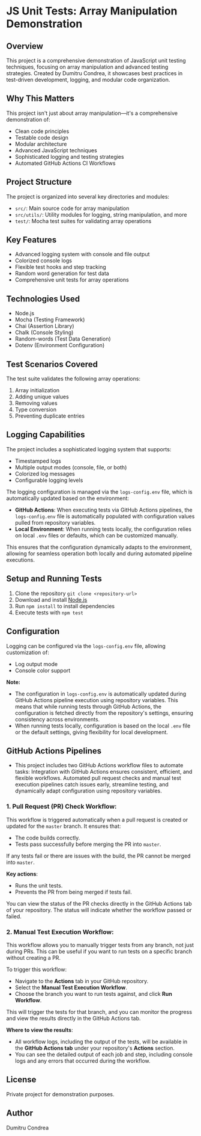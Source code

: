 # JS Unit Tests: Array Manipulation Demonstration

## Overview
This project is a comprehensive demonstration of JavaScript unit testing techniques, focusing on array manipulation and 
advanced testing strategies. Created by Dumitru Condrea, it showcases best practices in test-driven development, logging,
and modular code organization.

## Why This Matters

This project isn't just about array manipulation—it's a comprehensive demonstration of:

- Clean code principles
- Testable code design
- Modular architecture
- Advanced JavaScript techniques
- Sophisticated logging and testing strategies
- Automated GitHub Actions CI Workflows

## Project Structure

The project is organized into several key directories and modules:
- `src/`: Main source code for array manipulation
- `src/utils/`: Utility modules for logging, string manipulation, and more
- `test/`: Mocha test suites for validating array operations

## Key Features

- Advanced logging system with console and file output
- Colorized console logs
- Flexible test hooks and step tracking
- Random word generation for test data
- Comprehensive unit tests for array operations

## Technologies Used

- Node.js
- Mocha (Testing Framework)
- Chai (Assertion Library)
- Chalk (Console Styling)
- Random-words (Test Data Generation)
- Dotenv (Environment Configuration)

## Test Scenarios Covered

The test suite validates the following array operations:
1. Array initialization
2. Adding unique values
3. Removing values
4. Type conversion
5. Preventing duplicate entries

## Logging Capabilities

The project includes a sophisticated logging system that supports:
- Timestamped logs
- Multiple output modes (console, file, or both)
- Colorized log messages
- Configurable logging levels

The logging configuration is managed via the `logs-config.env` file, which is automatically updated based on the environment:
- **GitHub Actions**: When executing tests via GitHub Actions pipelines, the `logs-config.env` file is automatically populated with configuration values pulled from repository variables.
- **Local Environment**: When running tests locally, the configuration relies on local `.env` files or defaults, which can be customized manually.

This ensures that the configuration dynamically adapts to the environment, allowing for seamless operation both locally and during automated pipeline executions.

## Setup and Running Tests

1. Clone the repository `git clone <repository-url>`
2. Download and install [Node.js](https://nodejs.org/en/download/prebuilt-installer)
3. Run `npm install` to install dependencies
4. Execute tests with `npm test`

## Configuration

Logging can be configured via the `logs-config.env` file, allowing customization of:
- Log output mode
- Console color support

**Note:**
- The configuration in `logs-config.env` is automatically updated during GitHub Actions pipeline execution using repository variables. This means that while running tests through GitHub Actions, the configuration is fetched directly from the repository's settings, ensuring consistency across environments.
- When running tests locally, configuration is based on the local `.env` file or the default settings, giving flexibility for local development.

## GitHub Actions Pipelines

- This project includes two GitHub Actions workflow files to automate tasks:
Integration with GitHub Actions ensures consistent, efficient, and flexible workflows.
Automated pull request checks and manual test execution pipelines catch issues early,
streamline testing, and dynamically adapt configuration using repository variables.

### 1. **Pull Request (PR) Check Workflow**:

This workflow is triggered automatically when a pull request is created or updated for the `master` branch. It ensures that:
- The code builds correctly.
- Tests pass successfully before merging the PR into `master`.

If any tests fail or there are issues with the build, the PR cannot be merged into `master`.

**Key actions**:
- Runs the unit tests.
- Prevents the PR from being merged if tests fail.

You can view the status of the PR checks directly in the GitHub Actions tab of your repository. The status will indicate whether the workflow passed or failed.

### 2. **Manual Test Execution Workflow**:

This workflow allows you to manually trigger tests from any branch, not just during PRs. This can be useful if you want to run tests on a specific branch without creating a PR.

To trigger this workflow:
- Navigate to the **Actions** tab in your GitHub repository.
- Select the **Manual Test Execution Workflow**.
- Choose the branch you want to run tests against, and click **Run Workflow**.

This will trigger the tests for that branch, and you can monitor the progress and view the results directly in the GitHub Actions tab.

**Where to view the results**:
- All workflow logs, including the output of the tests, will be available in the **GitHub Actions tab** under your repository's **Actions** section.
- You can see the detailed output of each job and step, including console logs and any errors that occurred during the workflow.

## License

Private project for demonstration purposes.

## Author

Dumitru Condrea
